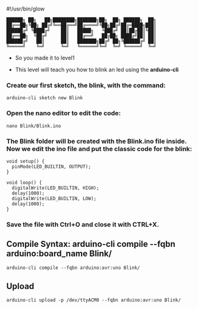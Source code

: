 #!/usr/bin/glow

```
██████╗ ██╗   ██╗████████╗███████╗██╗  ██╗ ██████╗  ██╗
██╔══██╗╚██╗ ██╔╝╚══██╔══╝██╔════╝╚██╗██╔╝██╔═████╗███║
██████╔╝ ╚████╔╝    ██║   █████╗   ╚███╔╝ ██║██╔██║╚██║
██╔══██╗  ╚██╔╝     ██║   ██╔══╝   ██╔██╗ ████╔╝██║ ██║
██████╔╝   ██║      ██║   ███████╗██╔╝ ██╗╚██████╔╝ ██║
╚═════╝    ╚═╝      ╚═╝   ╚══════╝╚═╝  ╚═╝ ╚═════╝  ╚═╝
```

- So you made it to level1

- This level will teach you how to blink an led using the **arduino-cli**

### Create our first sketch, the blink, with the command:
```arduino-cli sketch new Blink```

### Open the nano editor to edit the code:
```nano Blink/Blink.ino```

### The Blink folder will be created with the Blink.ino file inside. Now we edit the ino file and put the classic code for the blink:  
```
void setup() {
  pinMode(LED_BUILTIN, OUTPUT);
}

void loop() {
  digitalWrite(LED_BUILTIN, HIGH);
  delay(1000);
  digitalWrite(LED_BUILTIN, LOW);
  delay(1000);
}
```

### Save the file with Ctrl+O and close it with CTRL+X.

## Compile Syntax: arduino-cli compile --fqbn arduino:board_name Blink/
```arduino-cli compile --fqbn arduino:avr:uno Blink/```

## Upload
```arduino-cli upload -p /dev/ttyACM0 --fqbn arduino:avr:uno Blink/```




